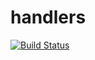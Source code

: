 # handlers


[![Build Status](https://travis-ci.org/atomisthqa/handlers.svg?branch=master)](https://travis-ci.org/atomisthqa/handlers)

